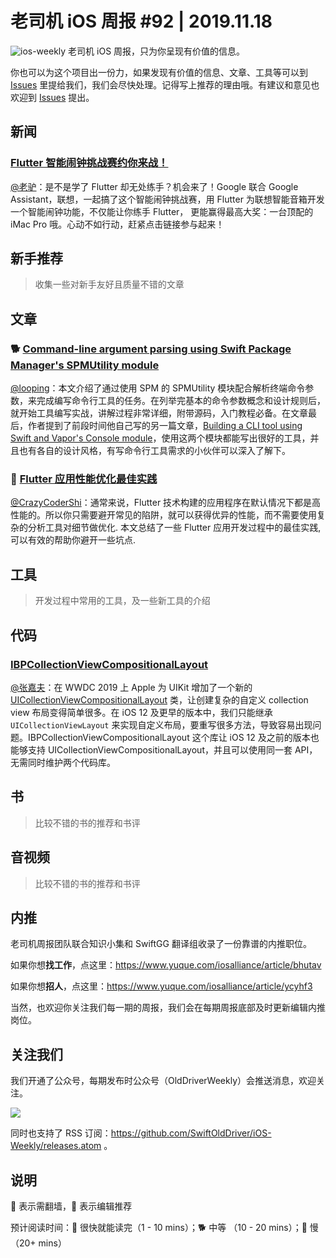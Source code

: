 # 老司机 iOS 周报 #92 | 2019.11.18

![ios-weekly](https://github.com/SwiftOldDriver/iOS-Weekly/blob/master/assets/ios-weekly.png?raw=true)
老司机 iOS 周报，只为你呈现有价值的信息。

你也可以为这个项目出一份力，如果发现有价值的信息、文章、工具等可以到 [Issues](https://github.com/SwiftOldDriver/iOS-Weekly/issues) 里提给我们，我们会尽快处理。记得写上推荐的理由哦。有建议和意见也欢迎到 [Issues](https://github.com/SwiftOldDriver/iOS-Weekly/issues) 提出。

## 新闻

### [​Flutter 智能闹钟挑战赛约你来战！](https://mp.weixin.qq.com/s/mp2XxbP1jfsayw6oVEjb2Q)
[@老驴](https://www.weibo.com/6090610445)：是不是学了 Flutter 却无处练手？机会来了！Google 联合 Google Assistant，联想，一起搞了这个智能闹钟挑战赛，用 Flutter 为联想智能音箱开发一个智能闹钟功能，不仅能让你练手 Flutter， 更能赢得最高大奖：一台顶配的 iMac Pro 哦。心动不如行动，赶紧点击链接参与起来！

## 新手推荐

> 收集一些对新手友好且质量不错的文章

## 文章

### 🐕 [Command-line argument parsing using Swift Package Manager's SPMUtility module](https://rderik.com/blog/command-line-argument-parsing-using-swift-package-manager-s/)

[@looping](https://github.com/looping)：本文介绍了通过使用 SPM 的 SPMUtility 模块配合解析终端命令参数，来完成编写命令行工具的任务。在列举完基本的命令参数概念和设计规则后，就开始工具编写实战，讲解过程非常详细，附带源码，入门教程必备。在文章最后，作者提到了前段时间他自己写的另一篇文章，[Building a CLI tool using Swift and Vapor's Console module](https://rderik.com/blog/building-a-cli-tool-using-swift-and-vapor-s-console-module/)，使用这两个模块都能写出很好的工具，并且也有各自的设计风格，有写命令行工具需求的小伙伴可以深入了解下。

### 🐢 [Flutter 应用性能优化最佳实践](https://mp.weixin.qq.com/s/2CbtwcyKlmB2u2c02gDP0w)

[@CrazyCoderShi](https://github.com/CrazyCoderShi)：通常来说，Flutter 技术构建的应用程序在默认情况下都是高性能的。所以你只需要避开常见的陷阱，就可以获得优异的性能，而不需要使用复杂的分析工具对细节做优化. 本文总结了一些 Flutter 应用开发过程中的最佳实践, 可以有效的帮助你避开一些坑点.

## 工具

> 开发过程中常用的工具，及一些新工具的介绍

## 代码

### [IBPCollectionViewCompositionalLayout](https://github.com/kishikawakatsumi/IBPCollectionViewCompositionalLayout)

[@张嘉夫](https://github.com/josephchang10)：在 WWDC 2019 上 Apple 为 UIKit 增加了一个新的 [UICollectionViewCompositionalLayout](https://developer.apple.com/documentation/uikit/views_and_controls/collection_views/using_collection_view_compositional_layouts_and_diffable_data_sources) 类，让创建复杂的自定义 collection view 布局变得简单很多。在 iOS 12 及更早的版本中，我们只能继承 `UICollectionViewLayout` 来实现自定义布局，要重写很多方法，导致容易出现问题。IBPCollectionViewCompositionalLayout 这个库让 iOS 12 及之前的版本也能够支持 UICollectionViewCompositionalLayout，并且可以使用同一套 API，无需同时维护两个代码库。

## 书

> 比较不错的书的推荐和书评

## 音视频

> 比较不错的书的推荐和书评

## 内推

老司机周报团队联合知识小集和 SwiftGG 翻译组收录了一份靠谱的内推职位。

如果你想**找工作**，点这里：https://www.yuque.com/iosalliance/article/bhutav

如果你想**招人**，点这里：https://www.yuque.com/iosalliance/article/ycyhf3

当然，也欢迎你关注我们每一期的周报，我们会在每期周报底部及时更新编辑内推岗位。

## 关注我们

我们开通了公众号，每期发布时公众号（OldDriverWeekly）会推送消息，欢迎关注。

![](https://github.com/SwiftOldDriver/iOS-Weekly/blob/master/assets/qrcode_for_wechat.jpg?raw=true)

同时也支持了 RSS 订阅：https://github.com/SwiftOldDriver/iOS-Weekly/releases.atom 。

## 说明

🚧 表示需翻墙，🌟 表示编辑推荐

预计阅读时间：🐎 很快就能读完（1 - 10 mins）；🐕 中等 （10 - 20 mins）；🐢 慢（20+ mins）
